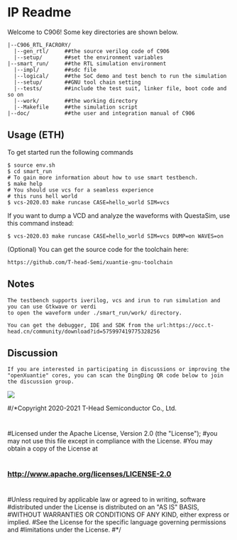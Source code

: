 # IP Readme

  Welcome to C906! Some key directories are shown below.
```
|--C906_RTL_FACRORY/
  |--gen_rtl/     ##the source verilog code of C906
  |--setup/       ##set the environment variables
|--smart_run/     ##the RTL simulation environment
  |--impl/        ##sdc file
  |--logical/     ##the SoC demo and test bench to run the simulation
  |--setup/       ##GNU tool chain setting
  |--tests/       ##include the test suit, linker file, boot code and so on
  |--work/        ##the working directory
  |--Makefile     ##the simulation script
|--doc/           ##the user and integration manual of C906
```

## Usage (ETH)

To get started run the following commands

```
$ source env.sh
$ cd smart_run
# To gain more information about how to use smart testbench.
$ make help
# You should use vcs for a seamless experience
# this runs hell world
$ vcs-2020.03 make runcase CASE=hello_world SIM=vcs
```

If you want to dump a VCD and analyze the waveforms with
QuestaSim, use this command instead:

```
$ vcs-2020.03 make runcase CASE=hello_world SIM=vcs DUMP=on WAVES=on
```


(Optional) You can get the source code for the toolchain here:

```
https://github.com/T-head-Semi/xuantie-gnu-toolchain
```

## Notes

```
The testbench supports iverilog, vcs and irun to run simulation and you can use Gtkwave or verdi
to open the waveform under ./smart_run/work/ directory.

You can get the debugger, IDE and SDK from the url:https://occ.t-head.cn/community/download?id=575997419775328256
```


## Discussion
    If you are interested in participating in discussions or improving the "openXuantie" cores, you can scan the DingDing QR code below to join the discussion group.
<img src="https://github.com/T-head-Semi/openc906/blob/main/doc/QR_code_openXuantie.png" />


#/*Copyright 2020-2021 T-Head Semiconductor Co., Ltd.
#
#Licensed under the Apache License, Version 2.0 (the "License");
#you may not use this file except in compliance with the License.
#You may obtain a copy of the License at
#
###    http://www.apache.org/licenses/LICENSE-2.0
#
#Unless required by applicable law or agreed to in writing, software
#distributed under the License is distributed on an "AS IS" BASIS,
#WITHOUT WARRANTIES OR CONDITIONS OF ANY KIND, either express or implied.
#See the License for the specific language governing permissions and
#limitations under the License.
#*/
